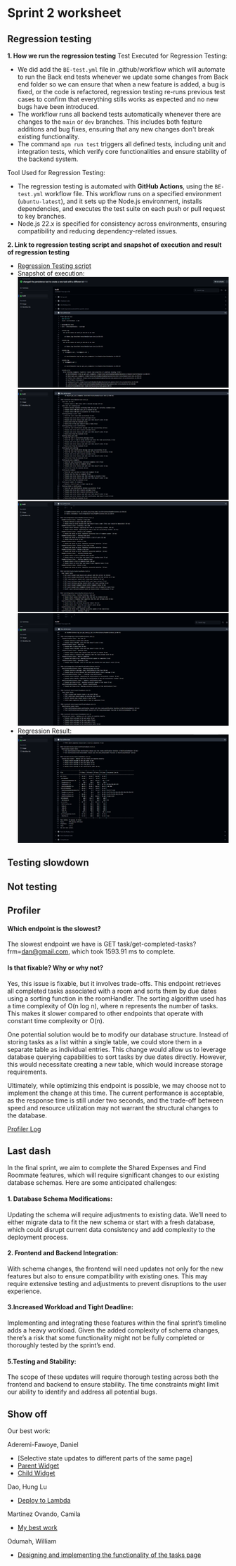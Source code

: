 # Sprint 2 worksheet

## Regression testing
**1. How we run the regression testing**
Test Executed for Regression Testing:
  * We did add the `BE-test.yml` file in .github/workflow which will automate to run the Back end tests whenever we update some changes from Back end folder so we can ensure that when a new feature is added, a bug is fixed, or the code is refactored, regression testing re-runs previous test cases to confirm that everything stills works as expected and no new bugs have been introduced.
  * The workflow runs all backend tests automatically whenever there are changes to the `main` or `dev` branches. This includes both feature additions and bug fixes, ensuring that any new changes don't break existing functionality.
  * The command `npm run test` triggers all defined tests, including unit and integration tests, which verify core functionalities and ensure stability of the backend system.

Tool Used for Regression Testing:
  * The regression testing is automated with **GitHub Actions**, using the `BE-test.yml` workflow file. This workflow runs on a specified environment (`ubuntu-latest`), and it sets up the Node.js environment, installs dependencies, and executes the test suite on each push or pull request to key branches.
  * Node.js 22.x is specified for consistency across environments, ensuring compatibility and reducing dependency-related issues.

**2. Link to regression testing script and snapshot of execution and result of regression testing**
 * [Regression Testing script](https://github.com/WilliamOdumah/RoomHub/blob/main/.github/workflows/BE-test.yml)
 * Snapshot of execution:
 ![Execution snapshot](./images/Execution_snapshot_1.png)
 ![Execution snapshot](./images/Execution_snapshot_2.png)
 ![Execution snapshot](./images/Execution_snapshot_3.png)
 ![Execution snapshot](./images/Execution_snapshot_4.png)
 * Regression Result:
 ![Regression Result](./images/Regression_Result.png)
## Testing slowdown


## Not testing


## Profiler
#### Which endpoint is the slowest?
The slowest endpoint we have is GET task/get-completed-tasks?frm=dan@gmail.com, which took 1593.91 ms to complete.

#### Is that fixable? Why or why not?
Yes, this issue is fixable, but it involves trade-offs. This endpoint retrieves all completed tasks associated with a room and sorts them by due dates using a sorting function in the roomHandler. The sorting algorithm used has a time complexity of O(n log n), where n represents the number of tasks. This makes it slower compared to other endpoints that operate with constant time complexity or O(n).

One potential solution would be to modify our database structure. Instead of storing tasks as a list within a single table, we could store them in a separate table as individual entries. This change would allow us to leverage database querying capabilities to sort tasks by due dates directly. However, this would necessitate creating a new table, which would increase storage requirements.

Ultimately, while optimizing this endpoint is possible, we may choose not to implement the change at this time. The current performance is acceptable, as the response time is still under two seconds, and the trade-off between speed and resource utilization may not warrant the structural changes to the database.

[Profiler Log](C:\Users\DanielAF\Documents\GitHub\Comp4350\RoomHub\Backend\src\ProfilingData\profiling_results.log)

## Last dash
In the final sprint, we aim to complete the Shared Expenses and Find Roommate features, which will require significant changes to our existing database schemas. Here are some anticipated challenges:

#### 1. Database Schema Modifications:
Updating the schema will require adjustments to existing data. We’ll need to either migrate data to fit the new schema or start with a fresh database, which could disrupt current data consistency and add complexity to the deployment process.

#### 2. Frontend and Backend Integration:

With schema changes, the frontend will need updates not only for the new features but also to ensure compatibility with existing ones. This may require extensive testing and adjustments to prevent disruptions to the user experience.

#### 3.Increased Workload and Tight Deadline:
Implementing and integrating these features within the final sprint’s timeline adds a heavy workload. Given the added complexity of schema changes, there’s a risk that some functionality might not be fully completed or thoroughly tested by the sprint’s end.

#### 5.Testing and Stability:
The scope of these updates will require thorough testing across both the frontend and backend to ensure stability. The time constraints might limit our ability to identify and address all potential bugs.

## Show off
Our best work:

Aderemi-Fawoye, Daniel
 * [Selective state updates to different parts of the same page]
 * [Parent Widget](https://github.com/WilliamOdumah/RoomHub/blob/Daniel-FE-SideBar/flutter_frontend/lib/screens/AllTask.dart)
 * [Child Widget](https://github.com/WilliamOdumah/RoomHub/blob/Daniel-FE-SideBar/flutter_frontend/lib/screens/TaskGrid.dart)

Dao, Hung Lu
 * [Deploy to Lambda](https://github.com/WilliamOdumah/RoomHub/blob/main/.github/workflows/main.yml)

Martinez Ovando, Camila
 * [My best work]()

Odumah, William
 * [Designing and implementing the functionality of the tasks page](https://github.com/WilliamOdumah/RoomHub/blob/main/Frontend/src/pages/ManageTasksPage.js)
